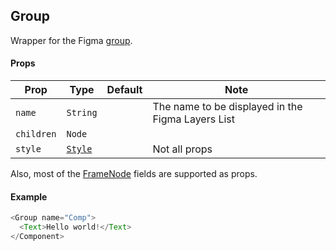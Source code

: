## Group

Wrapper for the Figma [group](https://www.figma.com/plugin-docs/api/figma/#group).

#### Props

| Prop       | Type     | Default | Note                                              |
| ---------- | -------- | ------- | ------------------------------------------------- |
| `name`     | `String` |         | The name to be displayed in the Figma Layers List |
| `children` | `Node`   |         |                                                   |
| `style`    | [`Style`](/docs/styling.md)   |         | Not all props                                                 |

Also, most of the [FrameNode](https://www.figma.com/plugin-docs/api/FrameNode/) fields are supported as props.

#### Example

```javascript
<Group name="Comp">
  <Text>Hello world!</Text>
</Component>
```
